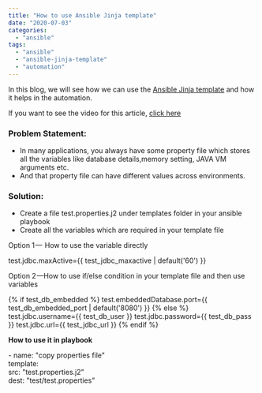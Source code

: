 ```yaml
---
title: "How to use Ansible Jinja template"
date: "2020-07-03"
categories: 
  - "ansible"
tags: 
  - "ansible"
  - "ansible-jinja-template"
  - "automation"
---
```


In this blog, we will see how we can use the [Ansible Jinja template](https://docs.ansible.com/ansible/latest/user_guide/playbooks_templating.html) and how it helps in the automation.

If you want to see the video for this article, [click here](https://youtu.be/kn_5cCdg800)

### **Problem Statement:**

- In many applications, you always have some property file which stores all the variables like database details,memory setting, JAVA VM arguments etc.
- And that property file can have different values across environments.

### **Solution:**

- Create a file test.properties.j2 under templates folder in your ansible playbook
- Create all the variables which are required in your template file

Option 1 —  How to use the variable directly

test.jdbc.maxActive={{ test\_jdbc\_maxactive | default('60') }}

Option 2 —How to use if/else condition in your template file and then use variables

{% if test\_db\_embedded %}
test.embeddedDatabase.port={{ test\_db\_embedded\_port | default('8080') }}
{% else %}
test.jdbc.username={{ test\_db\_user }}
test.jdbc.password={{ test\_db\_pass }}
test.jdbc.url={{ test\_jdbc\_url }}
{% endif %}

**How to use it in playbook**

\- name: "copy properties file"  
  template:  
    src: "test.properties.j2"  
    dest: "test/test.properties"
